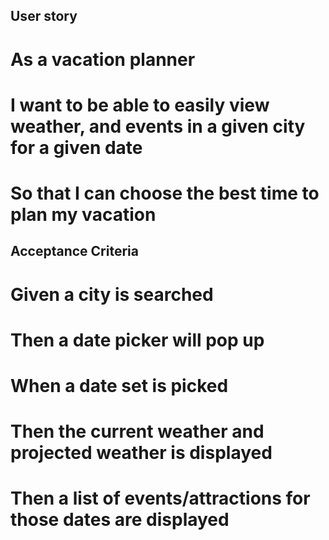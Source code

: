 ## User story

# As a vacation planner

# I want to be able to easily view weather, and events in a given city for a given date

# So that I can choose the best time to plan my vacation

## Acceptance Criteria

# Given a city is searched

# Then a date picker will pop up

# When a date set is picked

# Then the current weather and projected weather is displayed

# Then a list of events/attractions for those dates are displayed

